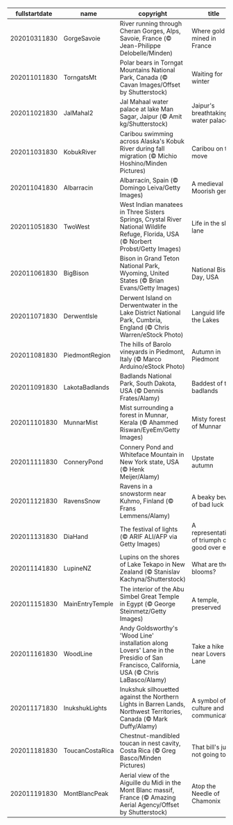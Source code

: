 |fullstartdate|name|copyright|title|image|
|--|--|--|--|--|
202010311830|GorgeSavoie|River running through Cheran Gorges, Alps, Savoie, France (© Jean-Philippe Delobelle/Minden)|Where gold is mined in France|![](/en-IN/2020/11/202010311830GorgeSavoie.jpg)|
202011011830|TorngatsMt|Polar bears in Torngat Mountains National Park, Canada (© Cavan Images/Offset by Shutterstock)|Waiting for winter|![](/en-IN/2020/11/202011011830TorngatsMt.jpg)|
202011021830|JalMahal2|Jal Mahaal water palace at lake Man Sagar, Jaipur (© Amit kg/Shutterstock)|Jaipur's breathtaking water palace|![](/en-IN/2020/11/202011021830JalMahal2.jpg)|
202011031830|KobukRiver|Caribou swimming across Alaska's Kobuk River during fall migration (© Michio Hoshino/Minden Pictures)|Caribou on the move|![](/en-IN/2020/11/202011031830KobukRiver.jpg)|
202011041830|Albarracin|Albarracín, Spain (© Domingo Leiva/Getty Images)|A medieval Moorish gem|![](/en-IN/2020/11/202011041830Albarracin.jpg)|
202011051830|TwoWest|West Indian manatees in Three Sisters Springs, Crystal River National Wildlife Refuge, Florida, USA (© Norbert Probst/Getty Images)|Life in the slow lane|![](/en-IN/2020/11/202011051830TwoWest.jpg)|
202011061830|BigBison|Bison in Grand Teton National Park, Wyoming, United States (© Brian Evans/Getty Images)|National Bison Day, USA|![](/en-IN/2020/11/202011061830BigBison.jpg)|
202011071830|DerwentIsle|Derwent Island on Derwentwater in the Lake District National Park, Cumbria, England (© Chris Warren/eStock Photo)|Languid life on the Lakes|![](/en-IN/2020/11/202011071830DerwentIsle.jpg)|
202011081830|PiedmontRegion|The hills of Barolo vineyards in Piedmont, Italy (© Marco Arduino/eStock Photo)|Autumn in Piedmont|![](/en-IN/2020/11/202011081830PiedmontRegion.jpg)|
202011091830|LakotaBadlands|Badlands National Park, South Dakota, USA (© Dennis Frates/Alamy)|Baddest of the badlands|![](/en-IN/2020/11/202011091830LakotaBadlands.jpg)|
202011101830|MunnarMist|Mist surrounding a forest in Munnar, Kerala (© Ahammed Riswan/EyeEm/Getty Images)|Misty forests of Munnar|![](/en-IN/2020/11/202011101830MunnarMist.jpg)|
202011111830|ConneryPond|Connery Pond and Whiteface Mountain in New York state, USA (© Henk Meijer/Alamy)|Upstate autumn|![](/en-IN/2020/11/202011111830ConneryPond.jpg)|
202011121830|RavensSnow|Ravens in a snowstorm near Kuhmo, Finland (© Frans Lemmens/Alamy)|A beaky bevy of bad luck|![](/en-IN/2020/11/202011121830RavensSnow.jpg)|
202011131830|DiaHand|The festival of lights (© ARIF ALI/AFP via Getty Images)|A representation of triumph of good over evil|![](/en-IN/2020/11/202011131830DiaHand.jpg)|
202011141830|LupineNZ|Lupins on the shores of Lake Tekapo in New Zealand (© Stanislav Kachyna/Shutterstock)|What are these blooms?|![](/en-IN/2020/11/202011141830LupineNZ.jpg)|
202011151830|MainEntryTemple|The interior of the Abu Simbel Great Temple in Egypt (© George Steinmetz/Getty Images)|A temple, preserved|![](/en-IN/2020/11/202011151830MainEntryTemple.jpg)|
202011161830|WoodLine|Andy Goldsworthy's 'Wood Line' installation along Lovers' Lane in the Presidio of San Francisco, California, USA (© Chris LaBasco/Alamy)|Take a hike near Lovers' Lane|![](/en-IN/2020/11/202011161830WoodLine.jpg)|
202011171830|InukshukLights|Inukshuk silhouetted against the Northern Lights in Barren Lands, Northwest Territories, Canada (© Mark Duffy/Alamy)|A symbol of culture and communication|![](/en-IN/2020/11/202011171830InukshukLights.jpg)|
202011181830|ToucanCostaRica|Chestnut-mandibled toucan in nest cavity, Costa Rica (© Greg Basco/Minden Pictures)|That bill's just not going to fit|![](/en-IN/2020/11/202011181830ToucanCostaRica.jpg)|
202011191830|MontBlancPeak|Aerial view of the Aiguille du Midi in the Mont Blanc massif, France (© Amazing Aerial Agency/Offset by Shutterstock)|Atop the Needle of Chamonix|![](/en-IN/2020/11/202011191830MontBlancPeak.jpg)|
